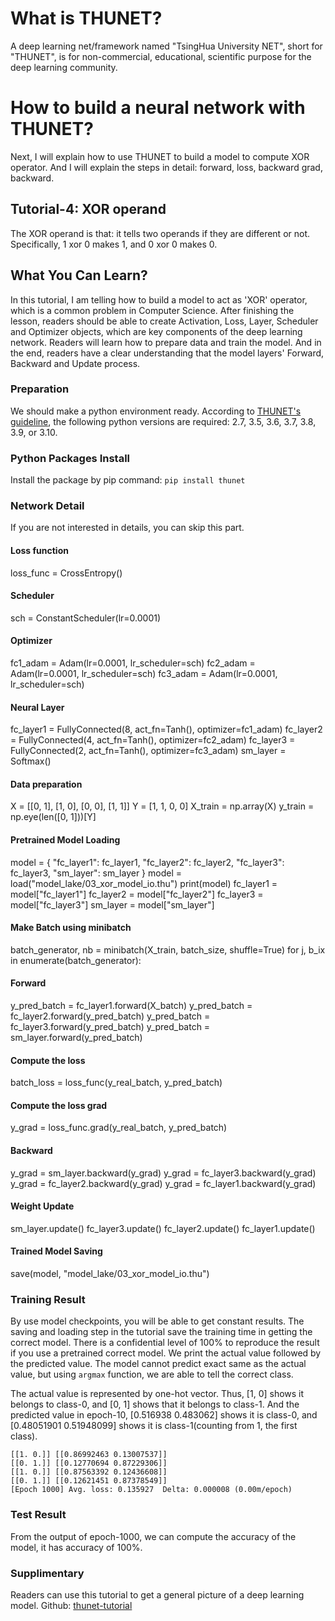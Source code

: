 # What is THUNET?
A deep learning net/framework named "TsingHua University NET", short for "THUNET", is for non-commercial, educational, scientific purpose for the deep learning community.

# How to build a neural network with THUNET?
Next, I will explain how to use THUNET to build a model to compute XOR operator.
And I will explain the steps in detail: forward, loss, backward grad, backward.

## Tutorial-4: XOR operand
The XOR operand is that: it tells two operands if they are different or not.
Specifically, 1 xor 0 makes 1, and 0 xor 0 makes 0.

## What You Can Learn?
In this tutorial, I am telling how to build a model to act as 'XOR' operator, which is a common problem in Computer Science.
After finishing the lesson, readers should be able to create Activation, Loss, Layer, Scheduler and Optimizer objects, which are key components of the deep learning network.
Readers will learn how to prepare data and train the model.
And in the end, readers have a clear understanding that the model layers' Forward, Backward and Update process.

### Preparation
We should make a python environment ready. According to [THUNET's guideline](https://pypi.org/project/thunet), the following python versions are required: 2.7, 3.5, 3.6, 3.7, 3.8, 3.9, or 3.10.

### Python Packages Install
Install the package by pip command:
`pip install thunet`

### Network Detail
If you are not interested in details, you can skip this part.

#### Loss function
loss_func = CrossEntropy()

#### Scheduler
sch = ConstantScheduler(lr=0.0001)

#### Optimizer
fc1_adam = Adam(lr=0.0001, lr_scheduler=sch)
fc2_adam = Adam(lr=0.0001, lr_scheduler=sch)
fc3_adam = Adam(lr=0.0001, lr_scheduler=sch)

#### Neural Layer
fc_layer1 = FullyConnected(8, act_fn=Tanh(), optimizer=fc1_adam)
fc_layer2 = FullyConnected(4, act_fn=Tanh(), optimizer=fc2_adam)
fc_layer3 = FullyConnected(2, act_fn=Tanh(), optimizer=fc3_adam)
sm_layer = Softmax()

#### Data preparation
X = [[0, 1],
     [1, 0],
     [0, 0],
     [1, 1]]
Y = [1,
     1,
     0,
     0]
X_train = np.array(X)
y_train = np.eye(len([0, 1]))[Y]

#### Pretrained Model Loading
model = {
    "fc_layer1": fc_layer1,
    "fc_layer2": fc_layer2,
    "fc_layer3": fc_layer3,
    "sm_layer": sm_layer
}
model = load("model_lake/03_xor_model_io.thu")
print(model)
fc_layer1 = model["fc_layer1"]
fc_layer2 = model["fc_layer2"]
fc_layer3 = model["fc_layer3"]
sm_layer = model["sm_layer"]

#### Make Batch using minibatch
batch_generator, nb = minibatch(X_train, batch_size, shuffle=True)
for j, b_ix in enumerate(batch_generator):


#### Forward
y_pred_batch = fc_layer1.forward(X_batch)
y_pred_batch = fc_layer2.forward(y_pred_batch)
y_pred_batch = fc_layer3.forward(y_pred_batch)
y_pred_batch = sm_layer.forward(y_pred_batch)

#### Compute the loss
batch_loss = loss_func(y_real_batch, y_pred_batch)

#### Compute the loss grad
y_grad = loss_func.grad(y_real_batch, y_pred_batch)

#### Backward
y_grad = sm_layer.backward(y_grad)
y_grad = fc_layer3.backward(y_grad)
y_grad = fc_layer2.backward(y_grad)
y_grad = fc_layer1.backward(y_grad)

#### Weight Update
sm_layer.update()
fc_layer3.update()
fc_layer2.update()
fc_layer1.update()

#### Trained Model Saving
save(model, "model_lake/03_xor_model_io.thu")


### Training Result
By use model checkpoints, you will be able to get constant results. The saving and loading step in the tutorial save the training time in getting the correct model.
There is a confidential level of 100% to reproduce the result if you use a pretrained correct model. 
We print the actual value followed by the predicted value.
The model cannot predict exact same as the actual value, but using `argmax` function, we are able to tell the correct class.

The actual value is represented by one-hot vector. Thus, [1, 0] shows it belongs to class-0, and [0, 1] shows that it belongs to class-1.
And the predicted value in epoch-10, [0.516938 0.483062] shows it is class-0, and [0.48051901 0.51948099] shows it is class-1(counting from 1, the first class).
```
[[1. 0.]] [[0.86992463 0.13007537]]
[[0. 1.]] [[0.12770694 0.87229306]]
[[1. 0.]] [[0.87563392 0.12436608]]
[[0. 1.]] [[0.12621451 0.87378549]]
[Epoch 1000] Avg. loss: 0.135927  Delta: 0.000008 (0.00m/epoch)
```

### Test Result
From the output of epoch-1000, we can compute the accuracy of the model, it has accuracy of 100%.

### Supplimentary
Readers can use this tutorial to get a general picture of a deep learning model.
Github: [thunet-tutorial](https://github.com/ShenDezhou/thunet-tutorial)
